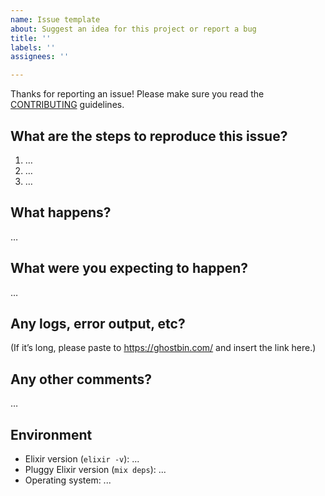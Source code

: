 ```yaml
---
name: Issue template
about: Suggest an idea for this project or report a bug
title: ''
labels: ''
assignees: ''

---
```


Thanks for reporting an issue! Please make sure you read the [CONTRIBUTING](../../CONTRIBUTING.md) guidelines.

What are the steps to reproduce this issue?
-------------------------------------------
1. …
1. …
1. …

What happens?
-------------
…

What were you expecting to happen?
----------------------------------
…

Any logs, error output, etc?
----------------------------
(If it’s long, please paste to https://ghostbin.com/ and insert the link here.)


Any other comments?
-------------------
…

Environment
----------------------------------------
* Elixir version (`elixir -v`): ...
* Pluggy Elixir version (`mix deps`): ...
* Operating system: ...
